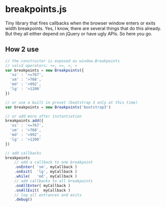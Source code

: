 # breakpoints.js
Tiny library that fires callbacks when the browser window enters or exits width breakpoints. Yes, I know, there are several things that do this already. But they all either depend on jQuery or have ugly APIs. So here you go.

## How 2 use
```javascript
// the constructor is exposed as window.Breakpoints
// valid operators: <=, >=, <, >
var breakpoints = new Breakpoints({
  'xs' : '<=767',
  'sm' : '>768',
  'md' : '>992',
  'lg' : '>1200'
})

// or use a built in preset (bootstrap 3 only at this time)
var breakpoints = new Breakpoints('bootstrap3')

// or add more after instantiation
breakpoints.add({
  'xs' : '<=767',
  'sm' : '>768',
  'md' : '>992',
  'lg' : '>1200'
})

// add callbacks
breakpoints
    // add a callback to one breakpoint
    .onEnter( 'sm', myCallback )
    .onExit(  'lg', myCallback )
    .while(   'md', myCallback )
    // add callbacks to all breakpoints
    .onAllEnter( myCallback )
    .onAllExit(  myCallback )
    // log all entrances and exits
    .debug()

```
